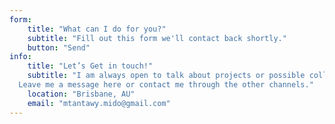 ```yaml
---
form:
    title: "What can I do for you?"
    subtitle: "Fill out this form we'll contact back shortly."
    button: "Send"
info:
    title: "Let’s Get in touch!"
    subtitle: "I am always open to talk about projects or possible collaborations.
  Leave me a message here or contact me through the other channels."
    location: "Brisbane, AU"
    email: "mtantawy.mido@gmail.com"
---
```

